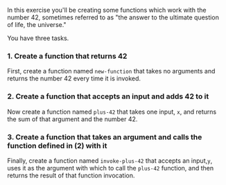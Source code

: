 In this exercise you'll be creating some functions which work with the number 42, sometimes referred to as "the answer to the ultimate question of life, the universe."

You have three tasks.

### 1. Create a function that returns 42

First, create a function named `new-function` that takes no arguments and returns the number 42 every time it is invoked.

### 2. Create a function that accepts an input and adds 42 to it 

Now create a function named `plus-42` that takes one input, `x`, and returns the sum of that argument and the number 42.

### 3. Create a function that takes an argument and calls the function defined in (2) with it

Finally, create a function named `invoke-plus-42` that accepts an input,`y`, uses it as the argument with which to call the `plus-42` function, and then returns the result of that function invocation.
